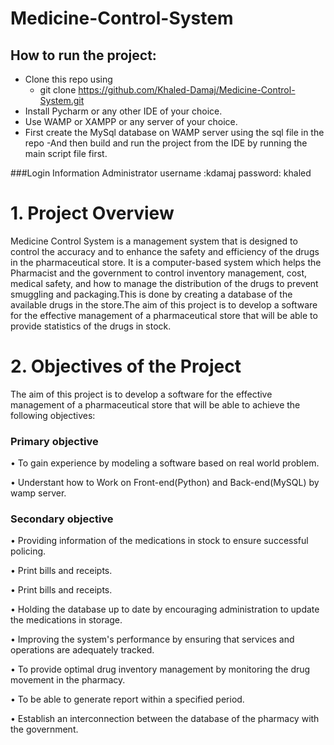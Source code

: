 # Medicine-Control-System

## How to run the project:
  - Clone this repo using
      - git clone https://github.com/Khaled-Damaj/Medicine-Control-System.git
   - Install Pycharm or any other IDE of your choice.
  - Use WAMP or XAMPP or any server of your choice.
  - First create the MySql database on WAMP server using the sql file in the repo
  -And then build and run the project from the IDE by running the main script file first.
  
  ###Login Information
      Administrator
      username :kdamaj
      password: khaled


# 1.	Project Overview

Medicine Control System is a management system that is designed to control the accuracy and to enhance  the safety and efficiency of the drugs in the pharmaceutical store. It is a computer-based system which helps the Pharmacist and the government to control inventory management, cost, medical safety, and how to manage the distribution of the drugs to prevent smuggling and packaging.This is done by creating a database of the available drugs in the store.The aim of this project is to develop a software for the effective management of a pharmaceutical store that will be able to provide statistics of the drugs in stock.

# 2.	Objectives of the Project
The aim of this project is to develop a software for the effective management of a pharmaceutical store that will be able to achieve the following objectives: 

### Primary objective
•	To gain experience by modeling a software based on real world problem.

•	Understant how to Work on Front-end(Python) and Back-end(MySQL) by wamp server.

### Secondary objective
•	Providing information of the medications in stock to ensure successful policing.

•	Print bills and receipts.

•	Print bills and receipts.

•	Holding the database up to date by encouraging administration to update the medications in storage.

•	Improving the system's performance by ensuring that services and operations are adequately tracked.

•	To provide optimal drug inventory management by monitoring the drug movement in the pharmacy.

•	To be able to generate report within a specified period.

•	Establish an interconnection between the database of the pharmacy with the government.


